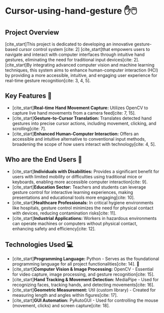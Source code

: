 # Cursor-using-hand-gesture ✋🖱️

## Project Overview

[cite_start]This project is dedicated to developing an innovative gesture-based cursor control system [cite: 2] [cite_start]that empowers users to navigate and interact with computer interfaces through intuitive hand gestures, eliminating the need for traditional input devices[cite: 2]. [cite_start]By integrating advanced computer vision and machine learning techniques, this system aims to enhance human-computer interaction (HCI) by providing a more accessible, intuitive, and engaging user experience for real-time gesture recognition[cite: 3, 4, 5].

## Key Features 🌟

* [cite_start]**Real-time Hand Movement Capture:** Utilizes OpenCV to capture live hand movements from a camera feed[cite: 7, 15].
* [cite_start]**Gesture-to-Cursor Translation:** Translates detected hand gestures into precise cursor actions, including movement, clicking, and scrolling[cite: 7].
* [cite_start]**Enhanced Human-Computer Interaction:** Offers an accessible and intuitive alternative to conventional input methods, broadening the scope of how users interact with technology[cite: 4, 5].

## Who are the End Users 🎯

* [cite_start]**Individuals with Disabilities:** Provides a significant benefit for users with limited mobility or difficulties using traditional mice or keyboards, enabling more accessible computer interaction[cite: 9].
* [cite_start]**Education Sector:** Teachers and students can leverage gesture control for interactive learning experiences, making presentations and educational tools more engaging[cite: 10].
* [cite_start]**Healthcare Professionals:** In critical hygiene environments like hospitals, gesture control minimizes the need for physical contact with devices, reducing contamination risks[cite: 11].
* [cite_start]**Industrial Applications:** Workers in hazardous environments can operate machines or computers without physical contact, enhancing safety and efficiency[cite: 12].

## Technologies Used 💻

* [cite_start]**Programming Language:** Python - Serves as the foundational programming language for all project functionalities[cite: 14]. 🐍
* [cite_start]**Computer Vision & Image Processing:** OpenCV - Essential for video capture, image processing, and gesture recognition[cite: 15].
* [cite_start]**Hand Tracking & Movement Detection:** MediaPipe - Used for recognizing faces, tracking hands, and detecting movements[cite: 16].
* [cite_start]**Geometric Measurement:** Util (custom library) - Created for measuring length and angles within figures[cite: 17].
* [cite_start]**GUI Automation:** PyAutoGUI - Used for controlling the mouse (movement, clicks) and screen capture[cite: 18].
